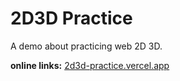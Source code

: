 # 2D3D Practice
A demo about practicing web 2D 3D.

**online links:** [2d3d-practice.vercel.app](https://2d3d-practice.vercel.app/)
